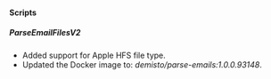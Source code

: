 
#### Scripts

##### ParseEmailFilesV2

- Added support for Apple HFS file type.
- Updated the Docker image to: *demisto/parse-emails:1.0.0.93148*.
